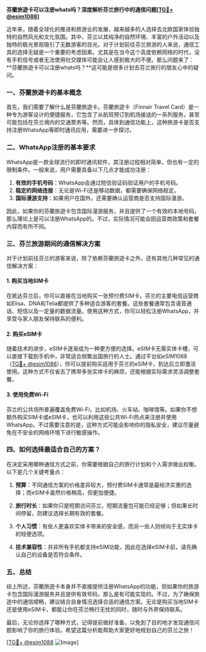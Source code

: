 **芬蘭旅遊卡可以注册whats吗？深度解析芬兰旅行中的通信问题[[TG💪+ @esim1088](https://t.me/s/esim1088)]**

近年来，随着全球化的推进和旅游业的发展，越来越多的人选择去北欧国家体验独特的自然风光和文化氛围。其中，芬兰以其纯净的自然环境、丰富的户外活动以及独特的极光景观吸引了无数游客的目光。对于计划前往芬兰旅游的人来说，通信工具的选择无疑是一个重要的考虑因素。尤其是在当今这个高度依赖网络的时代，没有手机信号或者无法使用社交媒体可能会让人感到极大的不便。那么问题来了：**芬蘭旅遊卡可以注册whats吗？**这可能是很多计划去芬兰旅行的朋友心中的疑问。

### 一、芬蘭旅遊卡的基本概念

首先，我们需要了解什么是芬蘭旅遊卡。芬蘭旅遊卡（Finnair Travel Card）是一种专为游客设计的便捷服务，它包含了从航班预订到机场接送的一系列服务，甚至可能包括在芬兰境内的交通票务等。然而，具体到通信功能上，这种旅游卡是否支持注册WhatsApp等即时通讯应用，需要进一步探讨。

### 二、WhatsApp注册的基本要求

WhatsApp是一款全球流行的即时通讯软件，其注册过程相对简单，但也有一定的限制条件。一般来说，用户需要具备以下几点才能成功注册：

1. **有效的手机号码**：WhatsApp会通过短信验证码验证用户的手机号码。
2. **稳定的网络连接**：无论是Wi-Fi还是移动数据，都需要确保网络稳定。
3. **国际漫游支持**：如果用户在国外，还需要确认运营商是否支持国际漫游。

因此，如果你的芬蘭旅遊卡包含国际漫游服务，并且提供了一个有效的本地号码，那么理论上是可以注册WhatsApp的。不过，实际情况可能会因运营商政策和套餐内容而有所不同。

### 三、芬兰旅游期间的通信解决方案

对于计划前往芬兰的游客来说，除了依赖芬蘭旅遊卡之外，还有其他几种常见的通信解决方案：

#### 1. **购买当地SIM卡**
   在抵达芬兰后，你可以直接在当地购买一张预付费SIM卡。芬兰的主要电信运营商如Elisa、DNA和Telia都提供了多种适合游客的套餐。这些套餐通常包含语音通话、短信以及一定量的数据流量。使用这种方式，你可以轻松注册WhatsApp，并享受与家人朋友保持联系的便利。

#### 2. **购买eSIM卡**
   随着技术的进步，eSIM卡逐渐成为一种更方便的选择。eSIM卡无需实体卡槽，可以直接下载到手机中，非常适合频繁出国旅行的人士。通过平台如eSIM1088（[TG💪+ @esim1088](https://t.me/s/esim1088)），你可以提前购买适用于芬兰的eSIM卡，到达后立即激活使用。这种方式不仅省去了携带多张实体卡的麻烦，还能根据实际需求灵活调整套餐。

#### 3. **使用免费Wi-Fi**
   芬兰的公共场所普遍覆盖免费Wi-Fi，比如机场、火车站、咖啡馆等。如果你不想额外购买SIM卡或eSIM卡，也可以利用这些公共Wi-Fi热点来注册并使用WhatsApp。不过需要注意的是，这种方式可能会影响你的隐私安全，建议尽量避免在不安全的网络环境下进行敏感操作。

### 四、如何选择最适合自己的方案？

在决定采用哪种通信方式之前，你需要根据自己的旅行计划和个人需求做出权衡。以下是几个关键考量点：

1. **预算**：不同通信方案的价格差异较大，预付费SIM卡通常是最经济实惠的选择；而eSIM卡虽然价格稍高，但更加便捷。
   
2. **旅行时长**：如果你只是短期访问芬兰，短期流量包可能已经足够；但如果长时间停留，则建议选择长期有效的套餐。

3. **个人习惯**：有些人更喜欢实体卡带来的安全感，而另一些人则倾向于无实体卡的轻便选项。

4. **技术兼容性**：并非所有手机都支持eSIM功能，因此在选择eSIM卡前，请先确认自己的设备是否符合条件。

### 五、总结

综上所述，芬蘭旅遊卡本身并不直接提供注册WhatsApp的功能，但如果你的旅游卡包含国际漫游服务并且提供有效号码，那么是有可能实现的。不过，为了确保旅途中的通信顺畅，建议结合自身情况选择合适的通信方案。无论是购买当地SIM卡还是使用eSIM卡，都能让你在芬兰畅行无忧的同时，随时与外界保持联系。

最后，无论你选择了哪种方式，记得提前做好准备，以免到了目的地才发现通信问题影响了你的旅行体验。希望这篇分析能帮助大家更好地规划自己的芬兰之旅！

[[TG💪+ @esim1088](https://t.me/s/esim1088) ![Image](https://i.postimg.cc/4NQfJmqS/Snipaste-2025-05-13-00-14-12.png)]